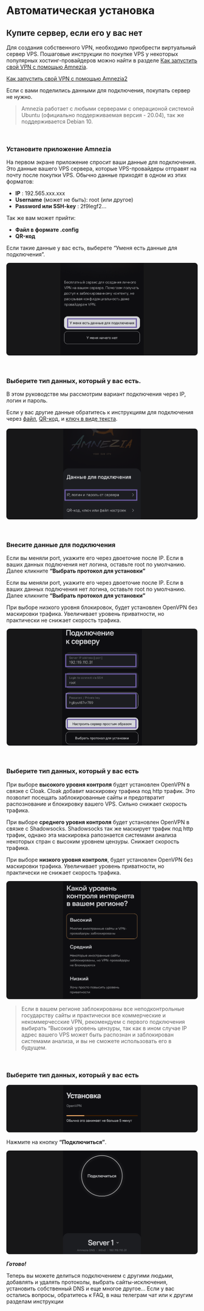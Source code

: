 # Автоматическая установка
## Купите сервер, если его у вас нет

Для создания собственного VPN, необходимо приобрести виртуальный сервер VPS. Пошаговые инструкции по покупке VPS у некоторых популярных хостинг-провайдеров можно найти в разделе [Как запустить свой VPN c помощью Amnezia].

[Как запустить свой VPN c помощью Amnezia2]

Если с вами поделились данными для подключения, покупать сервер не нужно.

> Amnezia работает с любыми серверами с операционой системой Ubuntu (официально поддерживаемая версия - 20.04), так же поддерживается Debian 10.

&nbsp;

### Установите приложение Amnezia

На первом экране приложение спросит ваши данные для подключения. Это данные вашего VPS сервера, которые VPS-провайдеры отправят на почту после покупки VPS. Обычно данные приходят в одном из этих форматов:

- **IP** : 192.565.ххx.xxx
- **Username** (может не быть): root  (или  другое)
- **Password или SSH-key** : 2f9legf2...

Так же вам может прийти:
- **Файл в формате .config**
- **QR-код**

Если такие данные у вас есть, выберете “Уменя есть данные для подключения”.

![instruction 1](https://raw.githubusercontent.com/Aftershock669/amnezia-open-docs/master/docs/ru/instructions/auto-install/img/1.png)

&nbsp;

### Выберите  тип данных, который у вас есть.

В этом руководстве мы рассмотрим вариант подключения через IP, логин и пароль. 

Если у  вас другие данные  обратитесь к инструкциям для подключения через [файл], [QR-код], и [ключ в виде текста].

![instruction2](https://raw.githubusercontent.com/Aftershock669/amnezia-open-docs/master/docs/ru/instructions/auto-install/img/2.png)

&nbsp;

### Внесите данные для подключения

Если вы меняли port, укажите его через двоеточие после IP.
Если в ваших данных подлючения нет  логина, оставьте root по умолчанию. 
Далее кликните **“Выбрать протокол для установки”**

Если вы меняли port, укажите его через двоеточие после IP.
Если в ваших данных подлючения нет  логина, оставьте root по умолчанию. 
Далее кликните **“Выбрать протокол для установки”**

При выборе низкого уровня блокировок, будет установлен  OpenVPN  без маскировки трафика. Увеличивает уровень приватности, но практически не снижает скорость трафика.

![instruction3](https://raw.githubusercontent.com/Aftershock669/amnezia-open-docs/master/docs/ru/instructions/auto-install/img/3.png)

&nbsp;

### Выберите  тип данных, который у вас есть

При выборе **высокого уровня контроля** будет установлен OpenVPN  в связке с Cloak.  Cloak добавит  маскировку трафика под http трафик. Это позволит посещать  заблокированные сайты и предотвратит распознование и блокировку вашего VPS. Сильно снижает скорость трафика.

При выборе **среднего уровня контроля** будет установлен OpenVPN в связке с Shadowsocks. Shadowsocks так же маскирует трафик под http трафик, однако эта маскировка рапознается системами анализа некоторых стран с высоким уровнем цензуры. Снижает скорость трафика.

При выборе **низкого уровня контроля**, будет установлен  OpenVPN  без маскировки трафика. Увеличивает уровень приватности, но практически не снижает скорость трафика.

![instruction4](https://raw.githubusercontent.com/Aftershock669/amnezia-open-docs/master/docs/ru/instructions/auto-install/img/4.png)

> Если в вашем регионе заблокированы все неподконтрольные  государству сайты и практически все коммерческие и некоммерчесские VPN, рекомендуем с первого подключения выбирать “Высокий уровень цензуры, так как в ином случае IP адрес вашего VPS  может быть распознан и заблокирован системами анализа, и вы не сможете использовать его в будущем.

&nbsp;

### Выберите  тип данных, который у вас есть

![instruction5](https://raw.githubusercontent.com/Aftershock669/amnezia-open-docs/master/docs/ru/instructions/auto-install/img/5.png)

Нажмите на кнопку **“Подключиться”**.

![instruction6](https://raw.githubusercontent.com/Aftershock669/amnezia-open-docs/master/docs/ru/instructions/auto-install/img/6.png)

***Готово!***

Теперь вы можете делиться подключением с другими людьми, добавлять и удалять  протоколы, выбрать сайты-исключения,  установить  собственный DNS и еще многое другое... 
Если у вас остались вопросы, обратитесь к FAQ, в наш телеграм чат или к другим разделам инструкции

[amnezia-site-ext-link]: https://amnezia-web-nx1r.vercel.app
[about-int-link]: /about
[Как запустить свой VPN c помощью Amnezia]: ../instructions/starter-guide
[Как запустить свой VPN c помощью Amnezia2]: ../starter-guide
[файл]: /about
[QR-код]: /about
[ключ в виде текста]: /about
